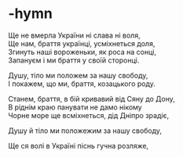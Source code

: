 ﻿# -hymn
Ще не вмерла України ні слава ні воля,<br>
Ще нам, браття українці, усміхнеться доля,<br>
Згинуть наші вороженьки, як роса на сонці,<br>
Запануєм і ми браття у своїй сторонці.<br>

Душу, тіло ми положем за нашу свободу,<br>
І покажем, що ми, браття, козацького роду.<br>

Станем, браття, в бій кривавий від Сяну до Дону,<br>
В ріднім краю панувати не дамо нікому<br>
Чорне море ще всміхнеться, дід Дніпро зрадіє,<br>

Душу й тіло ми положежим за нашу свободу, <br>

Ще ся волі в Україні піснь гучна розляже, <br>


